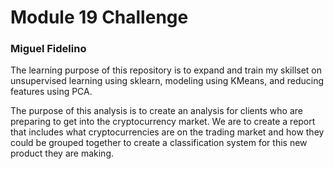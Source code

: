 # Module 19 Challenge
### Miguel Fidelino

The learning purpose of this repository is to expand and train my skillset on unsupervised learning using sklearn, modeling using KMeans, and reducing features using PCA.

The purpose of this analysis is to create an analysis for clients who are preparing to get into the cryptocurrency market. We are to create a report that includes what cryptocurrencies are on the trading market and how they could be grouped together to create a classification system for this new product they are making.
